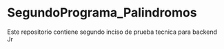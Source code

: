 # SegundoPrograma_Palindromos
Este repositorio contiene segundo inciso de prueba tecnica para backend Jr
